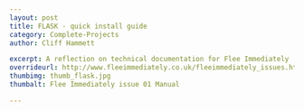 ```yaml
---
layout: post
title: FLASK - quick install guide
category: Complete-Projects
author: Cliff Hammett

excerpt: A reflection on technical documentation for Flee Immediately
overrideurl: http://www.fleeimmediately.co.uk/fleeimmediately_issues.html 
thumbimg: thumb_flask.jpg
thumbalt: Flee Immediately issue 01 Manual

---
```


